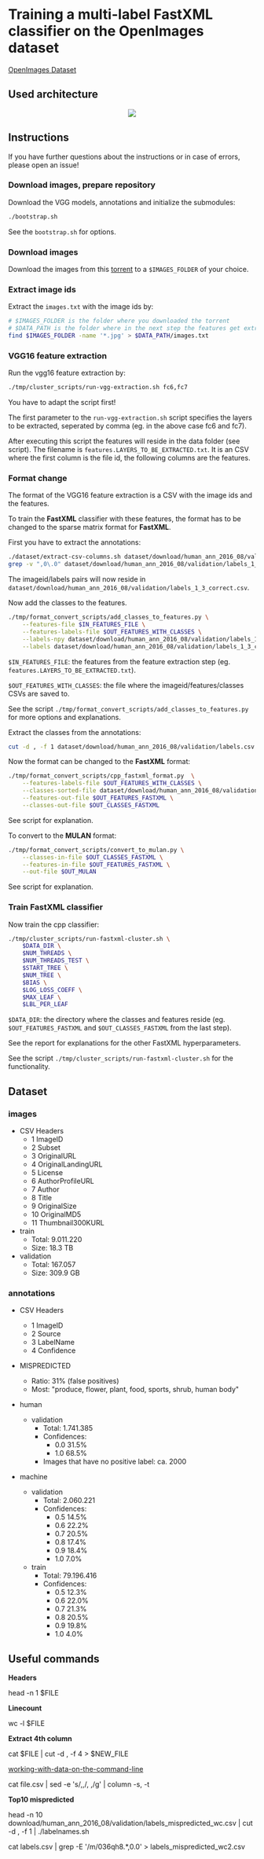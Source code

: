 # Training a multi-label FastXML classifier on the OpenImages dataset

[OpenImages Dataset](https://github.com/openimages/dataset)

## Used architecture

<p align="center">
    <img src="other/architecture.png" />
</p>

## Instructions

If you have further questions about the instructions or in case of errors, please open an issue!

### Download images, prepare repository
Download the VGG models, annotations and initialize the submodules:
```bash
./bootstrap.sh
```

See the `bootstrap.sh` for options.

### Download images
Download the images from this [torrent](https://github.com/openimages/dataset/issues/11#issuecomment-257250800) to a `$IMAGES_FOLDER` of your choice.

### Extract image ids
Extract the `images.txt` with the image ids by:
```bash
# $IMAGES_FOLDER is the folder where you downloaded the torrent
# $DATA_PATH is the folder where in the next step the features get extracted to
find $IMAGES_FOLDER -name '*.jpg' > $DATA_PATH/images.txt
```

### VGG16 feature extraction
Run the vgg16 feature extraction by:
```bash
./tmp/cluster_scripts/run-vgg-extraction.sh fc6,fc7
```

You have to adapt the script first!

The first parameter to the `run-vgg-extraction.sh` script specifies the layers to be extracted, seperated by comma (eg. in the above case fc6 and fc7).

After executing this script the features will reside in the data folder (see script).
The filename is `features.LAYERS_TO_BE_EXTRACTED.txt`.
It is an CSV where the first column is the file id, the following columns are the features.

### Format change
The format of the VGG16 feature extraction is a CSV with the image ids and the features.

To train the __FastXML__ classifier with these features, the format has to be changed to the sparse matrix format for __FastXML__.

First you have to extract the annotations:
```bash
./dataset/extract-csv-columns.sh dataset/download/human_ann_2016_08/validation/labels.csv 1,3
grep -v ",0\.0" dataset/download/human_ann_2016_08/validation/labels_1_3.csv > dataset/download/human_ann_2016_08/validation/labels_1_3_correct.csv
```
The imageid/labels pairs will now reside in `dataset/download/human_ann_2016_08/validation/labels_1_3_correct.csv`.

Now add the classes to the features.
```bash
./tmp/format_convert_scripts/add_classes_to_features.py \
    --features-file $IN_FEATURES_FILE \
    --features-labels-file $OUT_FEATURES_WITH_CLASSES \
    --labels-npy dataset/download/human_ann_2016_08/validation/labels_1_3_correct.csv.npy \
    --labels dataset/download/human_ann_2016_08/validation/labels_1_3_correct.csv
```
`$IN_FEATURES_FILE`: the features from the feature extraction step (eg. `features.LAYERS_TO_BE_EXTRACTED.txt`).

`$OUT_FEATURES_WITH_CLASSES`: the file where the imageid/features/classes CSVs are saved to.

See the script `./tmp/format_convert_scripts/add_classes_to_features.py` for more options and explanations.

Extract the classes from the annotations:
```bash
cut -d , -f 1 dataset/download/human_ann_2016_08/validation/labels.csv | sort | uniq > dataset/download/human_ann_2016_08/validation/labels.sorted.csv
```

Now the format can be changed to the __FastXML__ format:
```bash
./tmp/format_convert_scripts/cpp_fastxml_format.py  \
    --features-labels-file $OUT_FEATURES_WITH_CLASSES \
    --classes-sorted-file dataset/download/human_ann_2016_08/validation/labels.sorted.csv \
    --features-out-file $OUT_FEATURES_FASTXML \
    --classes-out-file $OUT_CLASSES_FASTXML
```
See script for explanation.

To convert to the __MULAN__ format:
```bash
./tmp/format_convert_scripts/convert_to_mulan.py \
    --classes-in-file $OUT_CLASSES_FASTXML \
    --features-in-file $OUT_FEATURES_FASTXML \
    --out-file $OUT_MULAN
```
See script for explanation.

### Train FastXML classifier
Now train the cpp classifier:
```bash
./tmp/cluster_scripts/run-fastxml-cluster.sh \
    $DATA_DIR \
    $NUM_THREADS \
    $NUM_THREADS_TEST \
    $START_TREE \
    $NUM_TREE \
    $BIAS \
    $LOG_LOSS_COEFF \
    $MAX_LEAF \
    $LBL_PER_LEAF
```
`$DATA_DIR`: the directory where the classes and features reside (eg. `$OUT_FEATURES_FASTXML` and `$OUT_CLASSES_FASTXML` from the last step).

See the report for explanations for the other FastXML hyperparameters.

See the script `./tmp/cluster_scripts/run-fastxml-cluster.sh` for the functionality.

## Dataset

### images
- CSV Headers
    - 1  ImageID
    - 2  Subset
    - 3  OriginalURL
    - 4  OriginalLandingURL
    - 5  License
    - 6  AuthorProfileURL
    - 7  Author
    - 8  Title
    - 9  OriginalSize
    - 10 OriginalMD5
    - 11 Thumbnail300KURL
- train
    - Total:      9.011.220
    - Size:       18.3 TB
- validation
    - Total:      167.057
    - Size:       309.9 GB

### annotations
- CSV Headers
    - 1 ImageID
    - 2 Source
    - 3 LabelName
    - 4 Confidence
- MISPREDICTED
    - Ratio:  31% (false positives)
    - Most:   "produce, flower, plant, food, sports, shrub, human body"
- human
    - validation
        - Total:      1.741.385
        - Confidences:
            - 0.0     31.5%
            - 1.0     68.5%
        - Images that have no positive label: ca. 2000

- machine
    - validation
        - Total:      2.060.221
        - Confidences:
            - 0.5     14.5%
            - 0.6     22.2%
            - 0.7     20.5%
            - 0.8     17.4%
            - 0.9     18.4%
            - 1.0      7.0%
    - train
        - Total:      79.196.416
        - Confidences:
            - 0.5     12.3%
            - 0.6     22.0%
            - 0.7     21.3%
            - 0.8     20.5%
            - 0.9     19.8%
            - 1.0      4.0%

## Useful commands

**Headers**

head -n 1 $FILE

**Linecount**

wc -l $FILE

**Extract 4th column**

cat $FILE | cut -d , -f 4 > $NEW_FILE

[working-with-data-on-the-command-line](http://www.datamazing.co.uk/2014/01/25/working-with-data-on-the-command-line)

cat file.csv | sed -e 's/,,/, ,/g' | column -s, -t

**Top10 mispredicted**

head -n 10 download/human_ann_2016_08/validation/labels_mispredicted_wc.csv | cut -d , -f 1 | ./labelnames.sh

cat labels.csv | grep -E '/m/036qh8.*,0.0' > labels_mispredicted_wc2.csv